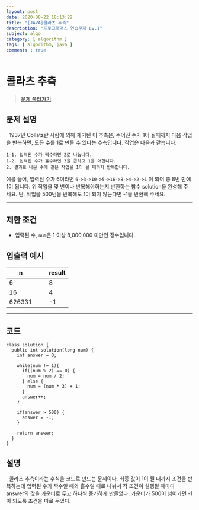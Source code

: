 ```yaml
---
layout: post
date: 2020-08-22 18:13:22
title: "[JAVA]콜라츠 추측"
description: "프로그래머스 연습문제 Lv.1"
subject: algo
category: [ algorithm ]
tags: [ algorithm, java ]
comments : true
---
```


# 콜라츠 추측

> [문제 풀러가기](programmers.co.kr/learn/courses/30/lessons/12943)

## 문제 설명

&nbsp; 1937년 Collatz란 사람에 의해 제기된 이 추측은, 주어진 수가 1이 될때까지 다음 작업을 반복하면, 모든 수를 1로 만들 수 있다는 추측입니다. 작업은 다음과 같습니다.

```
1-1. 입력된 수가 짝수라면 2로 나눕니다.
1-2. 입력된 수가 홀수라면 3을 곱하고 1을 더합니다.
2. 결과로 나온 수에 같은 작업을 1이 될 때까지 반복합니다.
```

예를 들어, 입력된 수가 6이라면 `6->3->10->5->16->8->4->2->1` 이 되어 총 8번 만에 1이 됩니다. 위 작업을 몇 번이나 반복해야하는지 반환하는 함수 solution을 완성해 주세요. 단, 작업을 500번을 반복해도 1이 되지 않는다면 -1을 반환해 주세요.

---

## 제한 조건

+ 입력된 수, `num`은 1 이상 8,000,000 미만인 정수입니다.

## 입출력 예시

| <center> n | &nbsp; &nbsp; | <center> result |
|---|---|---|
| 6 || 8 |
| 16 || 4 |
| 626331 || -1 |

---

## 코드

```
class solution {
  public int solution(long num) {
    int answer = 0;

    while(num != 1){
      if((num % 2) == 0) {
        num = num / 2;
      } else {
        num = (num * 3) + 1;
      }
      answer++;
    }   

    if(answer > 500) {
      answer = -1;
    }

    return answer;
  }
}
```

## 설명

&nbsp; 콜라츠 추측이라는 수식을 코드로 만드는 문제이다. 최종 값이 1이 될 때까지 조건을 반복하는데 입력된 수가 짝수일 때와 홀수일 때로 나눠서 각 조건이 실행될 때마다 answer의 값을 카운터로 두고 하나씩 증가하게 만들었다. 카운터가 500이 넘어가면 -1이 되도록 조건을 따로 두었다.
